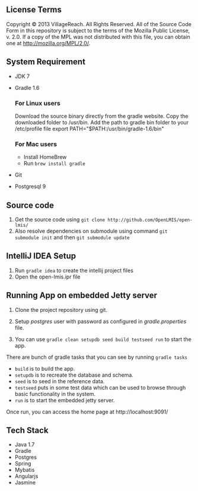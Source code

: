 License Terms
---------------------------

Copyright © 2013 VillageReach.  All Rights Reserved.  All of the Source Code Form in this repository is subject to the terms of the Mozilla Public License, v. 2.0. 
If a copy of the MPL was not distributed with this file, you can obtain one at  http://mozilla.org/MPL/2.0/.



System Requirement
---------------------------

- JDK 7
- Gradle 1.6

  ### For Linux users
   Download the source binary directly from the gradle website.
   Copy the downloaded folder to /usr/bin. Add the path to gradle bin folder to your /etc/profile file
   export PATH="$PATH:/usr/bin/gradle-1.6/bin"

  ### For Mac users
   * Install HomeBrew
   * Run ```brew install gradle```
- Git
- Postgresql 9


Source code 
------------------
 1. Get the source code using ``git clone http://github.com/OpenLMIS/open-lmis/``
 2. Also resolve dependencies on submodule using command ``git submodule init`` and then ``git submodule update``
 


IntelliJ IDEA Setup
-------------------
1. Run ```gradle idea``` to create the intellij project files
2. Open the open-lmis.ipr file

 
Running App on embedded Jetty server
--------------------------------------------------
1. Clone the project repository using git.
3. Setup _postgres_ user with password as configured in _gradle.properties_ file.

3. You can use ```gradle clean setupdb seed build testseed run``` to start the app.
 
 There are bunch of gradle tasks that you can see by running ```gradle tasks```

 - ```build``` is to build the app.
 - ```setupdb``` is to recreate the database and schema.
 - ```seed``` is to seed in the reference data.
 - ```testseed``` puts in some test data which can be used to browse through basic functionality in the system.
 - ```run``` is to start the embedded jetty server.

Once run, you can access the home page at http://localhost:9091/

Tech Stack
---------------------------------

 - Java 1.7
 - Gradle
 - Postgres
 - Spring
 - Mybatis
 - Angularjs
 - Jasmine


